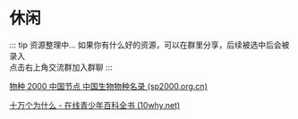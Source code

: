 # 休闲

::: tip 资源整理中...
如果你有什么好的资源，可以在群里分享，后续被选中后会被录入 <br>
点击右上角交流群加入群聊
:::

<!-- [知识指南](https://zh.wikihow.com/%E9%A6%96%E9%A1%B5) -->

[物种 2000 中国节点 中国生物物种名录 (sp2000.org.cn)](http://www.sp2000.org.cn/)

[十万个为什么 - 在线青少年百科全书 (10why.net)](https://10why.net/)

<!-- [无版权背景音乐的网站-vlog 小站 (vlogxz.com)](https://www.vlogxz.com/archives/2757) -->

<!-- [心灵毒鸡汤 - 全网最经典的毒鸡汤语录收集 (nihaowua.com)](https://www.nihaowua.com/home.html) -->

<!-- [你好污啊 - 撩汉/撩妹套路金句大全撩他/她更污更湿润 (nihaowua.com)](https://www.nihaowua.com/) -->

<!-- [window 系列假背景图片，上班摸鱼必备](https://fakeupdate.net/) -->

<!-- [辞职信生成器\_辞职报告在线生成工具 (cizhixin.com)](https://www.cizhixin.com/czx/) -->
